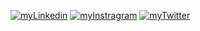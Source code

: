 [![myLinkedin](https://img.shields.io/badge/LinkedIn-0077B5?style=for-the-badge&logo=linkedin&logoColor=white)](https://www.linkedin.com/in/bruno-vinicius-hermes-da-costa-501860153) [![myInstragram](https://img.shields.io/badge/Instagram-E4405F?style=for-the-badge&logo=instagram&logoColor=white
)](https://www.instagram.com/hermes.b_/) [![myTwitter](https://img.shields.io/badge/Twitter-1DA1F2?style=for-the-badge&logo=twitter&logoColor=white
)](https://twitter.com/BrunoHermes775) 